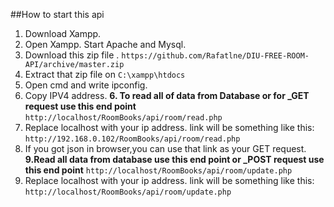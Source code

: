 ##How to start this api
1. Download Xampp.
2. Open Xampp. Start Apache and Mysql.
2. Download this zip file .
`https://github.com/Rafatlne/DIU-FREE-ROOM-API/archive/master.zip`
3. Extract that zip file on `C:\xampp\htdocs`
4. Open cmd and write ipconfig.
5. Copy IPV4 address.
**6. To read all of data from Database or for _GET request use this end point** 
`http://localhost/RoomBooks/api/room/read.php`
7. Replace localhost with your ip address. link will be something like this:
  `http://192.168.0.102/RoomBooks/api/room/read.php`
8. If you got json in browser,you can use that link as your GET request.
**9.Read all data from database use this end point or _POST request use this end point** 
`http://localhost/RoomBooks/api/room/update.php`
10. Replace localhost with your ip address. link will be something like this:
  `http://localhost/RoomBooks/api/room/update.php`